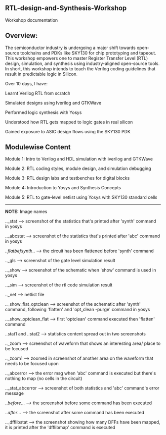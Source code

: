 ## RTL-design-and-Synthesis-Workshop
Workshop documentation 

## Overview:

The semiconductor industry is undergoing a major shift towards open-source toolchains and PDKs like SKY130 for chip prototyping and tapeout.
This workshop empowers one to master Register Transfer Level (RTL) design, simulation, and synthesis using industry-aligned open-source tools.
In short, this workshop intends to teach the Verilog coding guidelines that result in predictable logic in Silicon.

Over 10 days, I have:

Learnt Verilog RTL from scratch

Simulated designs using Iverilog and GTKWave

Performed logic synthesis with Yosys

Understood how RTL gets mapped to logic gates in real silicon

Gained exposure to ASIC design flows using the SKY130 PDK

## Modulewise Content

Module 1: Intro to Verilog and HDL simulation with iverilog and GTKWave

Module 2: RTL coding styles, module design, and simulation debugging

Module 3: RTL design labs and testbenches for digital blocks

Module 4: Introduction to Yosys and Synthesis Concepts

Module 5: RTL to gate-level netlist using Yosys with SKY130 standard cells


------


**NOTE:** Image names

.._stat --> screenshot of the statistics that's printed after 'synth' command in yosys

.._abcstat --> screenshot of the statistics that's printed after 'abc' command in yosys

.._flatbefsynth_.. --> the circuit has been flattened before 'synth' command 

.._gls --> screenshot of the gate level simulation result

.._show --> screenshot of the schematic when 'show' command is used in yosys

.._sim --> screenshot of the rtl code simulation result

.._net --> netlist file

.._show_flat_optclean --> screenshot of the schematic after 'synth' command, following 'flatten' and 'opt_clean -purge' command in yosys

.._show_optclean_flat --> first 'optclean' command executed then 'flatten' command

..stat1 and ..stat2 --> statistics content spread out in two screenshots

.._zoom --> screenshot of waveform that shows an interesting area/ place to be focused

.._zoom1 --> zoomed in screenshot of another area on the waveform that needs to be focused upon

.._abcerror --> the error msg when 'abc' command is executed but there's nothing to map (no cells in the circuit)

.._stat_abcerror --> screenshot of both statistics and 'abc' command's error message

.._before_... --> the screenshot before some command has been executed

.._after_... --> the screenshot after some command has been executed

.._dfflibstat --> the screenshot showing how many DFFs have been mapped, it is printed after the 'dfflibmap' command is executed



